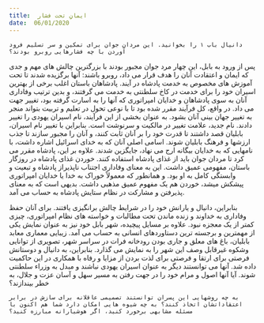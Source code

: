 ```yaml
---
title:  ایمانِ تحت فشار
date:  06/01/2020
---
```


`دانیال باب ۱ را بخوانید. این مردان جوان برای تمکین و سر تسلیم فرود آوردن با چه فشارهایی روبرو بودند؟`

پس از ورود به بابل، این چهار مرد جوان مجبور بودند با بزرگترین چالش های مهم و جدی که ایمان و اعتقادت آنان را هدف قرار می داد، روبرو باشند: آنها برگزیده شدند تا تحت آموزش های مخصوص به خدمت پادشاه در آیند. پادشاهان باستان اغلب برخی از بهترین اسیران خود را برای خدمت در کاخ سلطنتی به خدمت می گرفتند، و بدین ترتیب وفاداری آنان به سوی پادشاهان و خدایان امپراتوری که آنها را به اسارت گرفته بود، تغییر جهت می داد. در واقع، کل فرآیند مقرر شده بود تا با نوعی تحول در تعلیم و تربیت بتواند منجر به تغییر جهان بینی آنان بشود. به عنوان بخشی از این فرآیند، نام اسیران یهودی را تغییر دادند. نام جدید، علامت تغییر در مالکیت و سرنوشت است. بنابراین با تغییر نام اسیران، بابلیان قصد داشتند تا قدرت خود را بر آنان ثابت کنند، و آنان را مجبور سازند تا جذب ارزشها و فرهنگ بابلیان شوند. اسامی اصلی آنان که به خدای اسرائیل اشاره داشت، با نامهایی که به خدایان بیگانه ارج می نهاد، جایگزین شدند. علاوه بر این، پادشاه مقرر می کرد تا مردان جوان باید از غذای پادشاه استفاده کنند. خوردن غذای پادشاه در روزگار باستان، مفهومی عمیق داشت. این به معنای وفاداری اجتناب ناپذیراز پادشاه و تبعیت و وابستگی کامل به او بود. و همانطور که معمولاً خوراک به خدا یا خدایان امپراتوری پیشکش میشد، خوردن هم یک مفهوم عمیق مذهبی داشت. بدیهی است که به معنای پذیرفتن و مشارکت در نظام ستایش پادشاه به حساب می آمد.

بنابراین، دانیال و یارانش خود را در شرایط چالش برانگیزی یافتند. برای آنان حفظ وفاداری به خداوند و زنده ماندن تحت مطالبات و خواسته های نظام امپراتوری، چیزی کمتر از یک معجزه نبود. علاوه بر مسایل پیچیده، شهر بابل خود نیز به عنوان نمایش یکی از مهمترین و برجسته ترین دستاوردهای انسانی به حساب می آمد. زیبایی معماری معابد بابلیان، باغ های معلق و جاری بودن رودخانه فرات در سراسر شهر، تصویری از توانایی وشکوه غیرقابل وصف این شهر را به نمایش می گذارد. بنابراین، به دانیال و دوستانش فرصتی برای ارتقا و فرصتی برای لذت بردن از مزایا و رفاه با همکاری در این حاکمیت داده شد. آنها می توانستند دیگر به عنوان اسیران یهودی نباشند و مبدل به وزراء سلطنتی شوند. آیا آنها اصول و مرام خود را در جهت رفتن به مسیر سهل و آسان عزت و جلال، به خطر بیندازند؟

`به چه روشهایی این پسران توانستند تصمیمی عاقلانه برای سازش در برابر اعتقاداتشان اتخاذ کنند؟ به چه شیوه هایی امکان دارد شما هم اکنون با مسئله مشابهی برخورد کنید، اگر هوشیارانه مبارزه کنید؟`